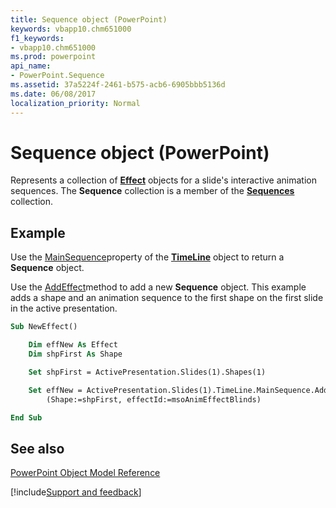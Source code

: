 ```yaml
---
title: Sequence object (PowerPoint)
keywords: vbapp10.chm651000
f1_keywords:
- vbapp10.chm651000
ms.prod: powerpoint
api_name:
- PowerPoint.Sequence
ms.assetid: 37a5224f-2461-b575-acb6-6905bbb5136d
ms.date: 06/08/2017
localization_priority: Normal
---
```



# Sequence object (PowerPoint)

Represents a collection of  **[Effect](PowerPoint.Effect.md)** objects for a slide's interactive animation sequences. The **Sequence** collection is a member of the **[Sequences](PowerPoint.Sequences.md)** collection.


## Example

Use the [MainSequence](PowerPoint.TimeLine.MainSequence.md)property of the  **[TimeLine](PowerPoint.TimeLine.md)** object to return a **Sequence** object.

Use the [AddEffect](PowerPoint.Sequence.AddEffect.md)method to add a new  **Sequence** object. This example adds a shape and an animation sequence to the first shape on the first slide in the active presentation.




```vb
Sub NewEffect()

    Dim effNew As Effect
    Dim shpFirst As Shape

    Set shpFirst = ActivePresentation.Slides(1).Shapes(1)

    Set effNew = ActivePresentation.Slides(1).TimeLine.MainSequence.AddEffect _
        (Shape:=shpFirst, effectId:=msoAnimEffectBlinds)

End Sub
```


## See also


[PowerPoint Object Model Reference](overview/PowerPoint/object-model.md)

[!include[Support and feedback](~/includes/feedback-boilerplate.md)]
